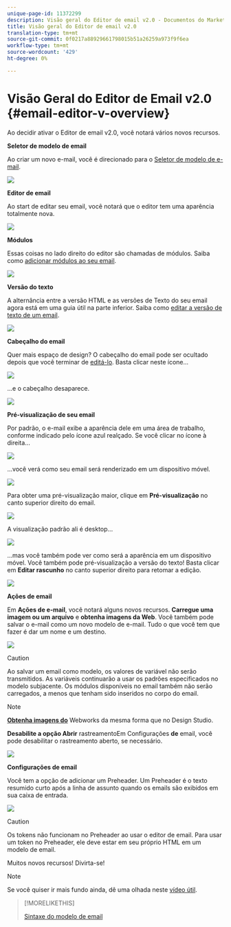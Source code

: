```yaml
---
unique-page-id: 11372299
description: Visão geral do Editor de email v2.0 - Documentos do Marketing - Documentação do produto
title: Visão geral do Editor de email v2.0
translation-type: tm+mt
source-git-commit: 0f0217a88929661798015b51a26259a973f9f6ea
workflow-type: tm+mt
source-wordcount: '429'
ht-degree: 0%

---
```



# Visão Geral do Editor de Email v2.0 {#email-editor-v-overview}

Ao decidir ativar o Editor de email v2.0, você notará vários novos recursos.

**Seletor de modelo de email**

Ao criar um novo e-mail, você é direcionado para o [Seletor de modelo de e-mail](/help/marketo/product-docs/email-marketing/general/email-editor-2/email-template-picker-overview.md).

![](assets/starter-templates-1.png)

**Editor de email**

Ao start de editar seu email, você notará que o editor tem uma aparência totalmente nova.

![](assets/two-4.png)

**Módulos**

Essas coisas no lado direito do editor são chamadas de módulos. Saiba como [adicionar módulos ao seu email](/help/marketo/product-docs/email-marketing/general/email-editor-2/add-modules-to-your-email.md).

![](assets/three-4.png)

**Versão do texto**

A alternância entre a versão HTML e as versões de Texto do seu email agora está em uma guia útil na parte inferior. Saiba como [editar a versão de texto de um email](/help/marketo/product-docs/email-marketing/general/creating-an-email/edit-the-text-version-of-an-email.md).

![](assets/four-3.png)

**Cabeçalho do email**

Quer mais espaço de design? O cabeçalho do email pode ser ocultado depois que você terminar de [editá-lo](/help/marketo/product-docs/email-marketing/general/creating-an-email/edit-your-email-header.md). Basta clicar neste ícone...

![](assets/five-4.png)

...e o cabeçalho desaparece.

![](assets/six-3.png)

**Pré-visualização de seu email**

Por padrão, o e-mail exibe a aparência dele em uma área de trabalho, conforme indicado pelo ícone azul realçado. Se você clicar no ícone à direita...

![](assets/seven-3.png)

...você verá como seu email será renderizado em um dispositivo móvel.

![](assets/eight-3.png)

Para obter uma pré-visualização maior, clique em **Pré-visualização** no canto superior direito do email.

![](assets/preview1.png)

A visualização padrão ali é desktop...

![](assets/preview2.png)

...mas você também pode ver como será a aparência em um dispositivo móvel. Você também pode pré-visualização a versão do texto! Basta clicar em **Editar rascunho** no canto superior direito para retomar a edição.

![](assets/preview3.png)

**Ações de email**

Em **Ações de e-mail**, você notará alguns novos recursos. **Carregue uma imagem ou um arquivo** e  **obtenha imagens da Web**. Você também pode salvar o e-mail como um novo modelo de e-mail. Tudo o que você tem que fazer é dar um nome e um destino.

![](assets/nine-3.png)

>[!CAUTION]
>
>Ao salvar um email como modelo, os valores de variável não serão transmitidos. As variáveis continuarão a usar os padrões especificados no modelo subjacente. Os módulos disponíveis no email também não serão carregados, a menos que tenham sido inseridos no corpo do email.

>[!NOTE]
>
>**[Obtenha imagens do](/help/marketo/product-docs/demand-generation/images-and-files/grab-the-images-from-a-web-page.md)** Webworks da mesma forma que no Design Studio.

**Desabilite a opção Abrir** rastreamentoEm Configurações **de** email, você pode desabilitar o rastreamento aberto, se necessário.

![](assets/thirteen-1.png)

**Configurações de email**

Você tem a opção de adicionar um Preheader. Um Preheader é o texto resumido curto após a linha de assunto quando os emails são exibidos em sua caixa de entrada.

![](assets/edit-settings-preheader-2.png)

>[!CAUTION]
>
>Os tokens não funcionam no Preheader ao usar o editor de email. Para usar um token no Preheader, ele deve estar em seu próprio HTML em um modelo de email.

Muitos novos recursos! Divirta-se!

>[!NOTE]
>
>Se você quiser ir mais fundo ainda, dê uma olhada neste [vídeo útil](https://nation.marketo.com/videos/1463).

>[!MORELIKETHIS]
>
>[Sintaxe do modelo de email](/help/marketo/product-docs/email-marketing/general/email-editor-2/email-template-syntax.md)
